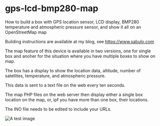# gps-lcd-bmp280-map
How to build a box with GPS location sensor, LCD display, BMP280 temperature and atmospheric pressure sensor, and show it all on an OpenStreetMap map

Building instructions are available at my blog, see https://www.sabulo.com

The map feature of this device is available in two versions, one for single box and anoher for the situation where you have multiple boxes to show on map.

The box has a display to show the location data, altitude, number of satellites, temperature, and atmospheric pressure. 

This data is sent to a text file on the web every ten seconds.

The map PHP files on the web server then display either a single box location on the map, or, ipf you have more than one box, their locations.

The INO file needs to be edited to include your URLs.

![A test image](image.png)
